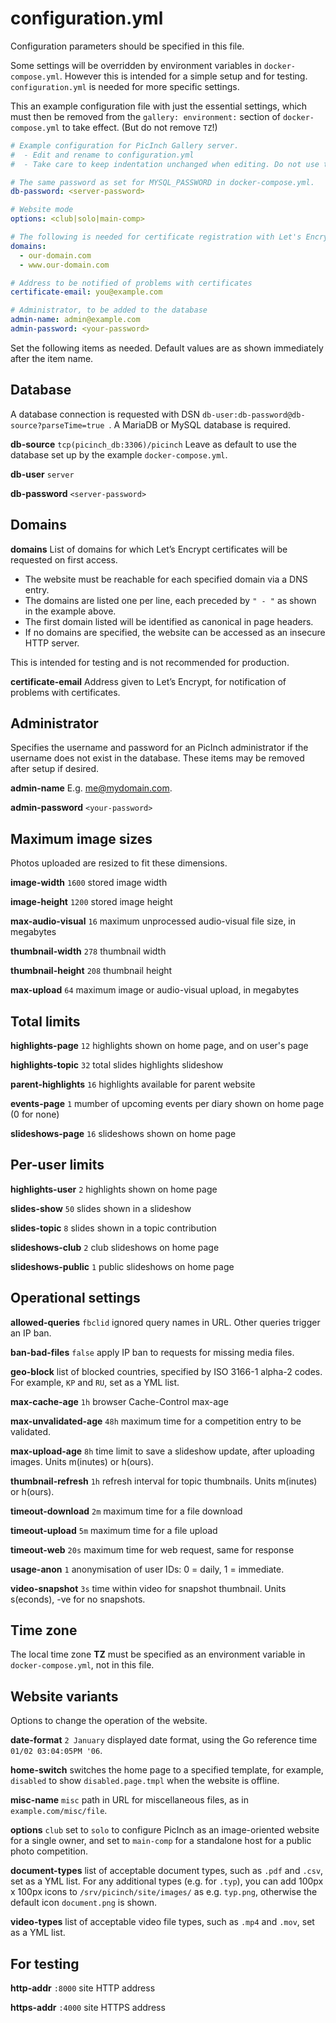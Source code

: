 # configuration.yml
Configuration parameters should be specified in this file.

Some settings will be overridden by environment variables in `docker-compose.yml`.
However this is intended for a simple setup and for testing. `configuration.yml` is needed for more specific settings.

This an example configuration file with just the essential settings, which must then be removed from the `gallery: environment:` section of `docker-compose.yml` to take effect. (But do not remove `TZ`!)

```yml
# Example configuration for PicInch Gallery server.
#  - Edit and rename to configuration.yml
#  - Take care to keep indentation unchanged when editing. Do not use tabs.

# The same password as set for MYSQL_PASSWORD in docker-compose.yml.
db-password: <server-password>

# Website mode
options: <club|solo|main-comp>

# The following is needed for certificate registration with Let's Encrypt
domains:
  - our-domain.com
  - www.our-domain.com

# Address to be notified of problems with certificates
certificate-email: you@example.com

# Administrator, to be added to the database
admin-name: admin@example.com
admin-password: <your-password>
```

Set the following items as needed. Default values are as shown immediately after the item name.

## Database
A database connection is requested with DSN `db-user:db-password@db-source?parseTime=true `. A MariaDB or MySQL database is required. 

**db-source** `tcp(picinch_db:3306)/picinch` Leave as default to use the database set up by the example `docker-compose.yml`.

**db-user** `server`

**db-password** `<server-password>`

## Domains
**domains** List of domains for which Let’s Encrypt certificates will be requested on first access.
- The website must be reachable for each specified domain via a DNS entry. 
- The domains are listed one per line, each preceded by `" - "` as shown in the example above.
- The first domain listed will be identified as canonical in page headers.
- If no domains are specified, the website can be accessed as an insecure HTTP server.

This is intended for testing and is not recommended for production.

**certificate-email** Address given to Let’s Encrypt, for notification of problems with certificates.

## Administrator
Specifies the username and password for an PicInch administrator if the username does not exist in the database. These items may be removed after setup if desired.

**admin-name** E.g. me@mydomain.com.

**admin-password** `<your-password>`

## Maximum image sizes
Photos uploaded are resized to fit these dimensions.

**image-width**  `1600` stored image width

**image-height** `1200` stored image height

**max-audio-visual** `16` maximum unprocessed audio-visual file size, in megabytes

**thumbnail-width** `278` thumbnail width

**thumbnail-height** `208` thumbnail height

**max-upload** `64` maximum image or audio-visual upload, in megabytes

## Total limits
**highlights-page** `12` highlights shown on home page, and on user's page

**highlights-topic** `32` total slides highlights slideshow

**parent-highlights** `16` highlights available for parent website

**events-page** `1` mumber of upcoming events per diary shown on home page (0 for none)

**slideshows-page** `16` slideshows shown on home page

## Per-user limits
**highlights-user** `2` highlights shown on home page

**slides-show** `50` slides shown in a slideshow

**slides-topic** `8` slides shown in a topic contribution

**slideshows-club** `2` club slideshows on home page

**slideshows-public** `1` public slideshows on home page

## Operational settings
**allowed-queries** `fbclid` ignored query names in URL. Other queries trigger an IP ban.

**ban-bad-files** `false` apply IP ban to requests for missing media files.

**geo-block** list of blocked countries, specified by ISO 3166-1 alpha-2 codes. For example, `KP` and `RU`, set as a YML list.

**max-cache-age** `1h` browser Cache-Control max-age

**max-unvalidated-age** `48h` maximum time for a competition entry to be validated.

**max-upload-age** `8h` time limit to save a slideshow update, after uploading images. Units m(inutes) or h(ours).

**thumbnail-refresh** `1h` refresh interval for topic thumbnails. Units m(inutes) or h(ours).

**timeout-download** `2m` maximum time for a file download

**timeout-upload** `5m` maximum time for a file upload

**timeout-web** `20s` maximum time for web request, same for response

**usage-anon** `1` anonymisation of user IDs: 0 = daily, 1 = immediate.

**video-snapshot** `3s` time within video for snapshot thumbnail. Units s(econds), -ve for no snapshots.

## Time zone
The local time zone **TZ** must be specified as an environment variable in `docker-compose.yml`, not in this file.

## Website variants
Options to change the operation of the website.

**date-format** `2 January` displayed date format, using the Go reference time `01/02 03:04:05PM '06`.

**home-switch** switches the home page to a specified template, for example, `disabled` to show `disabled.page.tmpl` when the website is offline.

**misc-name** `misc` path in URL for miscellaneous files, as in `example.com/misc/file`.

**options** `club` set to `solo` to configure PicInch as an image-oriented website for a single owner, and set to `main-comp` for a standalone host for a public photo competition.

**document-types** list of acceptable document types, such as `.pdf` and `.csv`, set as a YML list. For any additional types (e.g. for `.typ`), you can add 100px x 100px icons to `/srv/picinch/site/images/` as e.g. `typ.png`, otherwise the default icon `document.png` is shown.

**video-types** list of acceptable video file types, such as `.mp4` and `.mov`, set as a YML list.

## For testing
**http-addr** `:8000` site HTTP address

**https-addr** `:4000` site HTTPS address

